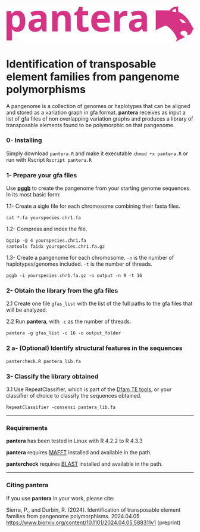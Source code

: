 ![pantera](images/pantera.svg?raw=true "pantera")
# Identification of transposable element families from pangenome polymorphisms

A pangenome is a collection of genomes or haplotypes that can be aligned and stored as a variation graph in gfa format. 
**pantera** receives as input a list of gfa files of non overlapping variation graphs and produces a library of transposable elements found to be polymorphic on that pangenome.

### 0- Installing
Simply download `pantera.R` and make it executable `chmod +x pantera.R` or run with Rscript `Rscript pantera.R` 


### 1- Prepare your gfa files
Use [**pggb**](https://pggb.readthedocs.io/) to create the pangenome from your starting genome sequences. In its most basic form:

1.1- Create a sigle file for each chromosome combining their fasta files.
```
cat *.fa yourspecies.chr1.fa
```
1.2- Compress and index the file.
```
bgzip -@ 4 yourspecies.chr1.fa
samtools faidx yourspecies.chr1.fa.gz
```

1.3- Create a pangenome for each chromosome. `-n` is the number of haplotypes/genomes included. `-t` is the number of threads.
```
pggb -i yourspecies.chr1.fa.gz -o output -n 9 -t 16 
```

### 2- Obtain the library from the gfa files
2.1 Create one file `gfas_list` with the list of the full paths to the gfa files that will be analyzed.

2.2 Run **pantera**, with `-c` as the number of threads.
```
pantera -g gfas_list -c 16 -o output_folder
```

### 2 a- (Optional) Identify structural features in the sequences
```
pantercheck.R pantera_lib.fa
```

### 3- Classify the library obtained
3.1 Use RepeatClassifier, which is part of the [Dfam TE tools](https://github.com/Dfam-consortium/TETools), or your classifier of choice to classify the sequences obtained.
```
RepeatClassifier -consensi pantera_lib.fa
```
***
### Requirements
**pantera** has been tested in Linux with R 4.2.2 to R 4.3.3

**pantera** requires [MAFFT](https://mafft.cbrc.jp/alignment/software/) installed and available in the path.

**pantercheck** requires [BLAST](https://blast.ncbi.nlm.nih.gov/doc/blast-help/downloadblastdata.html#downloadblastdata) installed and available in the path.

***
### Citing **pantera**
If you use **pantera** in your work, please cite:


Sierra, P., and Durbin, R. (2024). Identification of transposable element families from pangenome polymorphisms. 2024.04.05 https://www.biorxiv.org/content/10.1101/2024.04.05.588311v1 (preprint)












